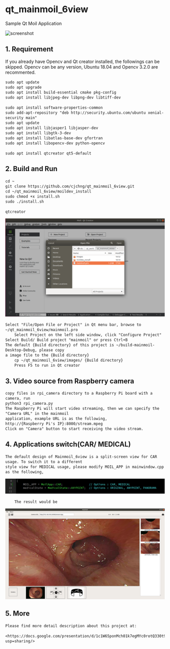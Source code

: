 # qt_mainmoil_6view
Sample Qt Moil Application

![screenshot](https://github.com/cjchng/qt_mainmoil_6view/blob/master/document/images/screen.gif?raw=true)

## 1. Requirement 

If you already have Opencv and Qt creator installed, the followings can be skipped. Opencv can be any version, Ubuntu 18.04 and Opencv 3.2.0 are recommented. 

	sudo apt update
	sudo apt upgrade
	sudo apt install build-essential cmake pkg-config
	sudo apt install libjpeg-dev libpng-dev libtiff-dev

	sudo apt install software-properties-common
	sudo add-apt-repository "deb http://security.ubuntu.com/ubuntu xenial-security main"
	sudo apt update
	sudo apt install libjasper1 libjasper-dev
	sudo apt install libgtk-3-dev
	sudo apt install libatlas-base-dev gfortran
	sudo apt install libopencv-dev python-opencv

	sudo apt install qtcreator qt5-default 

## 2. Build and Run

    cd ~
	git clone https://github.com/cjchng/qt_mainmoil_6view.git
	cd ~/qt_mainmoil_6view/moildev_install
	sudo chmod +x install.sh
	sudo ./install.sh 	
	
	qtcreator 

![screenshot](https://github.com/cjchng/qt_mainmoil_6view/blob/master/document/images/screen.png?raw=true)

	Select "File/Open File or Project" in Qt menu bar, browse to ~/qt_mainmoil_6view/mainmoil.pro
    	Select Project on the left side window, click "Configure Project"
	Select Build/ Build project "mainmoil" or press Ctrl+B
 	The default {Build directory} of this project is ~/build-mainmoil-Desktop-Debug, please copy 
	a image file to the {Build directory}
        cp ~/qt_mainmoil_6view/images/ {Build directory}    
        Press F5 to run in Qt creator


        
## 3. Video source from Raspberry camera

	copy files in rpi_camera directory to a Raspberry Pi board with a camera, run
	python3 rpi_camera.py
	The Raspberry Pi will start video streaming, then we can specify the "Camera URL" in the mainmoil 
	application, example URL is as the following,
	http://{Raspberry Pi's IP}:8000/stream.mpeg  
	Click on "Camera" button to start receiving the video stream.


## 4. Applications switch(CAR/ MEDICAL)
	
	The default design of Mainmoil_6view is a split-screen view for CAR usage. To switch it to a different
	style view for MEDICAL usage, please modify MOIL_APP in mainwindow.cpp as the following, 

![screenshot](https://github.com/cjchng/qt_mainmoil_6view/blob/master/document/images/medi03.png?raw=true)

        The result would be 

![screenshot](https://github.com/cjchng/qt_mainmoil_6view/blob/master/document/images/screen2.png?raw=true)


## 5. More

	Please find more detail description about this project at:

	<https://docs.google.com/presentation/d/1c1W65ponMch01k7egMYc0rotQ330t962lqH4vVwZHJs/edit?usp=sharing/> 








   



	
